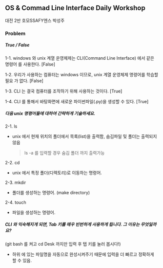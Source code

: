 ## OS & Commad Line Interface  Daily Workshop

대전 2반 호모SSAFY엔스 박성주

### Problem

##### True / False

1-1. windows 와 unix 계열 운영체제는 CLI(Command Line Interface) 에서 같은 명령어
를 사용한다. [False]

1-2. 우리가 사용하는 컴퓨터는 windows 이므로, unix 계열 운영체제 명령어를 학습할 필요
가 없다. [False]

1-3. CLI 는 결국 컴퓨터를 조작하기 위해 사용하는 것이다. [True]

1-4. CLI 를 통해서 바탕화면에 새로운 파이썬파일(.py)을 생성할 수 있다. [True]



##### 다음 unix 명령어들에 대하여 간략하게 기술하세요.

2-1. ls

- unix 에서 현재 위치의 폴더에서 목록(list)을 출력함, 숨김파일 및 폴더는 출력되지 않음

  > ls -a 를 입력할 경우 숨김 폴더 까지 출력가능

2-2. cd

- unix 에서 특정 폴더(디렉토리)로 이동하는 명령어.

2-3. mkdir

- 폴더를 생성하는 명령어. (make directory)

2-4. touch

- 파일을 생성하는 명령어.



##### CLI 와 익숙해지게 되면, Tab 키를 매우 빈번하게 사용하게 됩니다. 그 이유는 무엇일까요?

(git bash 를 켜고 cd Desk 까지만 입력 후 탭 키를 눌러 봅시다!)

- 하위 에 있는 파일명을 자동으로 완성시켜주기 때문에 입력을 더 빠르고 정확하게 할 수 있음.